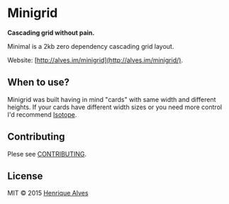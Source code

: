 # Minigrid

**Cascading grid without pain.**

Minimal is a 2kb zero dependency cascading grid layout.

Website: [http://alves.im/minigrid](http://alves.im/minigrid/).

## When to use?

Minigrid was built having in mind "cards" with same width and different heights. If your cards have different width sizes or you need more control I'd recommend [Isotope](http://isotope.metafizzy.co).

## Contributing

Plese see [CONTRIBUTING](CONTRIBUTING.md).

## License

MIT &copy; 2015 [Henrique Alves](http://alves.im)
